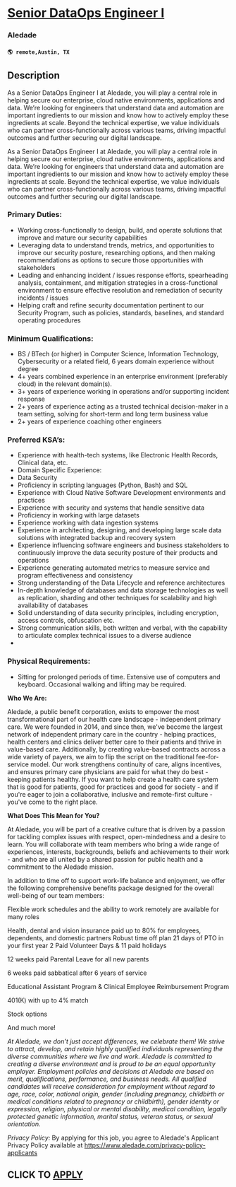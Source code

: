 # [Senior DataOps Engineer I](https://www.remotewlb.com/apply/senior-dataops-engineer-i)  
### Aledade  
#### `🌎 remote,Austin, TX`  

## Description

As a Senior DataOps Engineer I at Aledade, you will play a central role in helping secure our enterprise, cloud native environments, applications and data. We’re looking for engineers that understand data and automation are important ingredients to our mission and know how to actively employ these ingredients at scale. Beyond the technical expertise, we value individuals who can partner cross-functionally across various teams, driving impactful outcomes and further securing our digital landscape.

  

As a Senior DataOps Engineer I at Aledade, you will play a central role in helping secure our enterprise, cloud native environments, applications and data. We’re looking for engineers that understand data and automation are important ingredients to our mission and know how to actively employ these ingredients at scale. Beyond the technical expertise, we value individuals who can partner cross-functionally across various teams, driving impactful outcomes and further securing our digital landscape.

  

### Primary Duties:

* Working cross-functionally to design, build, and operate solutions that improve and mature our security capabilities
* Leveraging data to understand trends, metrics, and opportunities to improve our security posture, researching options, and then making recommendations as options to secure those opportunities with stakeholders
* Leading and enhancing incident / issues response efforts, spearheading analysis, containment, and mitigation strategies in a cross-functional environment to ensure effective resolution and remediation of security incidents / issues
* Helping craft and refine security documentation pertinent to our Security Program, such as policies, standards, baselines, and standard operating procedures

  

  

### Minimum Qualifications:

* BS / BTech (or higher) in Computer Science, Information Technology, Cybersecurity or a related field, 6 years domain experience without degree
* 4+ years combined experience in an enterprise environment (preferably cloud) in the relevant domain(s).
* 3+ years of experience working in operations and/or supporting incident response 
* 2+ years of experience acting as a trusted technical decision-maker in a team setting, solving for short-term and long term business value
* 2+ years of experience coaching other engineers

  

### Preferred KSA’s:

* Experience with health-tech systems, like Electronic Health Records, Clinical data, etc.
* Domain Specific Experience:
* Data Security
* Proficiency in scripting languages (Python, Bash) and SQL
* Experience with Cloud Native Software Development environments and practices
* Experience with security and systems that handle sensitive data
* Proficiency in working with large datasets
* Experience working with data ingestion systems
* Experience in architecting, designing, and developing large scale data solutions with integrated backup and recovery system
* Experience influencing software engineers and business stakeholders to continuously improve the data security posture of their products and operations
* Experience generating automated metrics to measure service and program effectiveness and consistency
* Strong understanding of the Data Lifecycle and reference architectures
* In-depth knowledge of databases and data storage technologies as well as replication, sharding and other techniques for scalability and high availability of databases
* Solid understanding of data security principles, including encryption, access controls, obfuscation etc. 
* Strong communication skills, both written and verbal, with the capability to articulate complex technical issues to a diverse audience
*   

  

### Physical Requirements:

* Sitting for prolonged periods of time. Extensive use of computers and keyboard. Occasional walking and lifting may be required.

  

 **Who We Are:**

Aledade, a public benefit corporation, exists to empower the most transformational part of our health care landscape - independent primary care. We were founded in 2014, and since then, we've become the largest network of independent primary care in the country - helping practices, health centers and clinics deliver better care to their patients and thrive in value-based care. Additionally, by creating value-based contracts across a wide variety of payers, we aim to flip the script on the traditional fee-for-service model. Our work strengthens continuity of care, aligns incentives, and ensures primary care physicians are paid for what they do best - keeping patients healthy. If you want to help create a health care system that is good for patients, good for practices and good for society - and if you're eager to join a collaborative, inclusive and remote-first culture - you've come to the right place.

  

 **What Does This Mean for You?**

At Aledade, you will be part of a creative culture that is driven by a passion for tackling complex issues with respect, open-mindedness and a desire to learn. You will collaborate with team members who bring a wide range of experiences, interests, backgrounds, beliefs and achievements to their work - and who are all united by a shared passion for public health and a commitment to the Aledade mission.

  

In addition to time off to support work-life balance and enjoyment, we offer the following comprehensive benefits package designed for the overall well-being of our team members:

Flexible work schedules and the ability to work remotely are available for many roles

Health, dental and vision insurance paid up to 80% for employees, dependents, and domestic partners Robust time off plan 21 days of PTO in your first year 2 Paid Volunteer Days & 11 paid holidays

12 weeks paid Parental Leave for all new parents

6 weeks paid sabbatical after 6 years of service

Educational Assistant Program & Clinical Employee Reimbursement Program

401(K) with up to 4% match

Stock options

And much more!

  

 _At Aledade, we don’t just accept differences, we celebrate them! We strive to attract, develop, and retain highly qualified individuals representing the diverse communities where we live and work. Aledade is committed to creating a diverse environment and is proud to be an equal opportunity employer. Employment policies and decisions at Aledade are based on merit, qualifications, performance, and business needs. All qualified candidates will receive consideration for employment without regard to age, race, color, national origin, gender (including pregnancy, childbirth or medical conditions related to pregnancy or childbirth), gender identity or expression, religion, physical or mental disability, medical condition, legally protected genetic information, marital status, veteran status, or sexual orientation._

  

 _Privacy Policy:_ By applying for this job, you agree to Aledade's Applicant Privacy Policy available at https://www.aledade.com/privacy-policy-applicants

  
## CLICK TO [APPLY](https://www.remotewlb.com/apply/senior-dataops-engineer-i)

